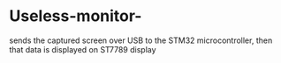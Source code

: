 # Useless-monitor-
sends the captured screen over USB to the STM32 microcontroller, then that data is displayed on ST7789 display
